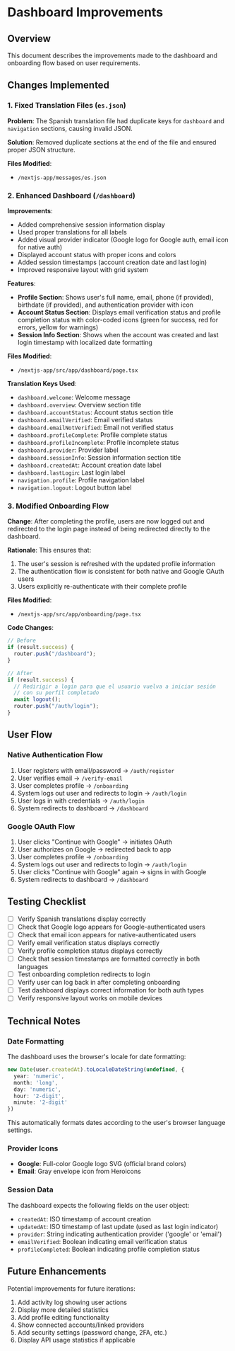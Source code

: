 # Dashboard Improvements

## Overview
This document describes the improvements made to the dashboard and onboarding flow based on user requirements.

## Changes Implemented

### 1. Fixed Translation Files (`es.json`)
**Problem**: The Spanish translation file had duplicate keys for `dashboard` and `navigation` sections, causing invalid JSON.

**Solution**: Removed duplicate sections at the end of the file and ensured proper JSON structure.

**Files Modified**:
- `/nextjs-app/messages/es.json`

### 2. Enhanced Dashboard (`/dashboard`)
**Improvements**:
- Added comprehensive session information display
- Used proper translations for all labels
- Added visual provider indicator (Google logo for Google auth, email icon for native auth)
- Displayed account status with proper icons and colors
- Added session timestamps (account creation date and last login)
- Improved responsive layout with grid system

**Features**:
- **Profile Section**: Shows user's full name, email, phone (if provided), birthdate (if provided), and authentication provider with icon
- **Account Status Section**: Displays email verification status and profile completion status with color-coded icons (green for success, red for errors, yellow for warnings)
- **Session Info Section**: Shows when the account was created and last login timestamp with localized date formatting

**Files Modified**:
- `/nextjs-app/src/app/dashboard/page.tsx`

**Translation Keys Used**:
- `dashboard.welcome`: Welcome message
- `dashboard.overview`: Overview section title
- `dashboard.accountStatus`: Account status section title
- `dashboard.emailVerified`: Email verified status
- `dashboard.emailNotVerified`: Email not verified status
- `dashboard.profileComplete`: Profile complete status
- `dashboard.profileIncomplete`: Profile incomplete status
- `dashboard.provider`: Provider label
- `dashboard.sessionInfo`: Session information section title
- `dashboard.createdAt`: Account creation date label
- `dashboard.lastLogin`: Last login label
- `navigation.profile`: Profile navigation label
- `navigation.logout`: Logout button label

### 3. Modified Onboarding Flow
**Change**: After completing the profile, users are now logged out and redirected to the login page instead of being redirected directly to the dashboard.

**Rationale**: This ensures that:
1. The user's session is refreshed with the updated profile information
2. The authentication flow is consistent for both native and Google OAuth users
3. Users explicitly re-authenticate with their complete profile

**Files Modified**:
- `/nextjs-app/src/app/onboarding/page.tsx`

**Code Changes**:
```typescript
// Before
if (result.success) {
  router.push("/dashboard");
}

// After
if (result.success) {
  // Redirigir a login para que el usuario vuelva a iniciar sesión
  // con su perfil completado
  await logout();
  router.push("/auth/login");
}
```

## User Flow

### Native Authentication Flow
1. User registers with email/password → `/auth/register`
2. User verifies email → `/verify-email`
3. User completes profile → `/onboarding`
4. System logs out user and redirects to login → `/auth/login`
5. User logs in with credentials → `/auth/login`
6. System redirects to dashboard → `/dashboard`

### Google OAuth Flow
1. User clicks "Continue with Google" → initiates OAuth
2. User authorizes on Google → redirected back to app
3. User completes profile → `/onboarding`
4. System logs out user and redirects to login → `/auth/login`
5. User clicks "Continue with Google" again → signs in with Google
6. System redirects to dashboard → `/dashboard`

## Testing Checklist

- [ ] Verify Spanish translations display correctly
- [ ] Check that Google logo appears for Google-authenticated users
- [ ] Check that email icon appears for native-authenticated users
- [ ] Verify email verification status displays correctly
- [ ] Verify profile completion status displays correctly
- [ ] Check that session timestamps are formatted correctly in both languages
- [ ] Test onboarding completion redirects to login
- [ ] Verify user can log back in after completing onboarding
- [ ] Test dashboard displays correct information for both auth types
- [ ] Verify responsive layout works on mobile devices

## Technical Notes

### Date Formatting
The dashboard uses the browser's locale for date formatting:
```typescript
new Date(user.createdAt).toLocaleDateString(undefined, {
  year: 'numeric',
  month: 'long',
  day: 'numeric',
  hour: '2-digit',
  minute: '2-digit'
})
```
This automatically formats dates according to the user's browser language settings.

### Provider Icons
- **Google**: Full-color Google logo SVG (official brand colors)
- **Email**: Gray envelope icon from Heroicons

### Session Data
The dashboard expects the following fields on the user object:
- `createdAt`: ISO timestamp of account creation
- `updatedAt`: ISO timestamp of last update (used as last login indicator)
- `provider`: String indicating authentication provider ('google' or 'email')
- `emailVerified`: Boolean indicating email verification status
- `profileCompleted`: Boolean indicating profile completion status

## Future Enhancements

Potential improvements for future iterations:
1. Add activity log showing user actions
2. Display more detailed statistics
3. Add profile editing functionality
4. Show connected accounts/linked providers
5. Add security settings (password change, 2FA, etc.)
6. Display API usage statistics if applicable

